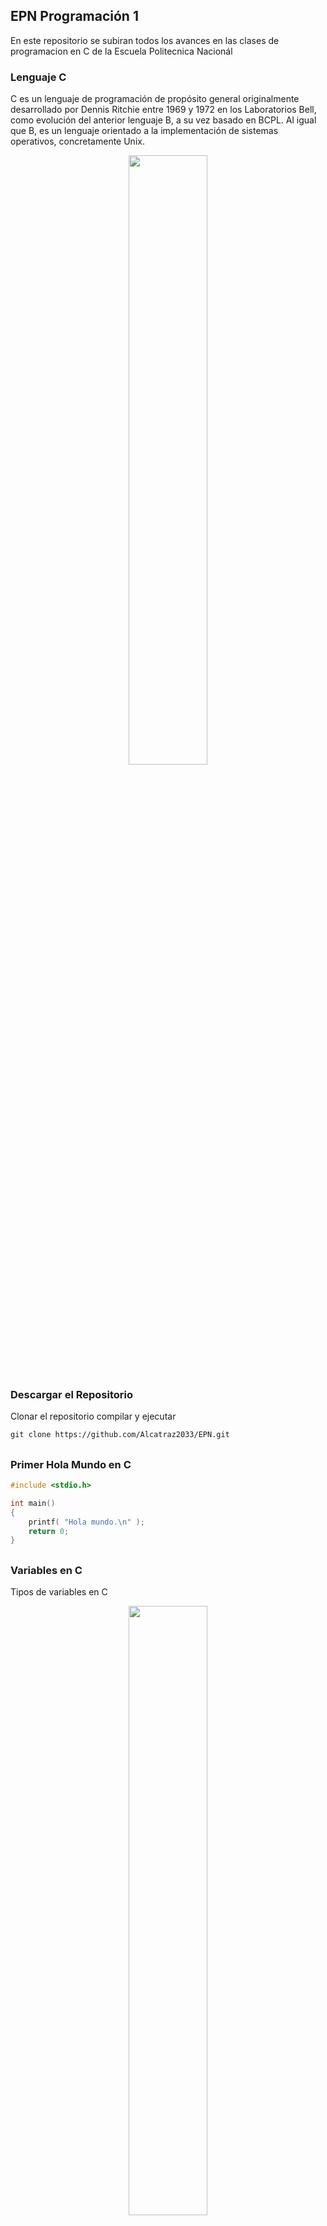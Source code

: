 ## EPN Programación 1
En este repositorio se subiran todos los avances en las clases de programacion en C de la Escuela Politecnica Nacionál
### Lenguaje C
C es un lenguaje de programación de propósito general originalmente desarrollado por Dennis Ritchie entre 1969 y 1972 en los Laboratorios Bell, ​ como evolución del anterior lenguaje B, a su vez basado en BCPL. Al igual que B, es un lenguaje orientado a la implementación de sistemas operativos, concretamente Unix.

<p align="center">
	<img src="https://1.bp.blogspot.com/-UOu5GaPTI-Y/XApkqZKZhfI/AAAAAAAAA2c/yWFr8sn9ubU4UcvfdN4z7GC51536oYKKwCLcBGAs/s1600/videotogif_2018.12.07_16.56.36.gif" width="50%" height="50%">
</p>

### Descargar el Repositorio
Clonar el repositorio compilar y ejecutar
```markdown
git clone https://github.com/Alcatraz2033/EPN.git
```

##
### Primer Hola Mundo en C
```C
#include <stdio.h>

int main()
{
    printf( "Hola mundo.\n" );
    return 0;
}
```

##
### Variables en C
Tipos de variables en C
<p align="center">
	<img src="https://static.wixstatic.com/media/ba6498_fcef6d52093c485887802a3da44c8331.jpg/v1/fill/w_597,h_452,al_c,q_80,usm_0.66_1.00_0.01,enc_auto/ba6498_fcef6d52093c485887802a3da44c8331.jpg" width="50%" height="50%">
</p>

##
### Librerias en C
La biblioteca estándar de C es una recopilación de archivos de cabecera y bibliotecas con rutinas, estandarizadas por un comité de la Organización Internacional para la Estandarización, que implementan operaciones comunes, tales como las de entrada y salida o el manejo de cadenas.
```bash
En este sitio web se detalla mas a profundidad con ejemplos sobre las librerias en C
https://www.include-poetry.com/Code/C++/Introduccion/Librerias/
```
##
### Funciones en c
Es el código que realiza las tareas para las que la función ha sido prevista.
La primera línea de la definición recibe el nombre de encabezamiento y el resto, un bloque encerrado entre llaves, es el cuerpo de la función.
La definición de una función se debe realizar en alguno de los ficheros que forman parte del programa.
La sintaxis habitual de una definición de función es la siguiente
```C
double calcula_media(double num1, double num2)
{
  double media;
  media = (num1 + num2)/2.;
  return media;
}
```
##
### Como escribir variables y funciones
Existen dos tipo de formas con las que podemos declarar variables y funciones en C, la primera es CAMEL CASE con la cual
escibimos todo junto y separado por mayusculas y la segunda SNAKE CASE donde escribimos separa por guines.
```C
char VariableNOmbre[] = "Alacatraz" //camel case
char variable_nombre[] = "Alcatraz" //snake case
```

##
### Bucles y condicionale en C
Los bucles son un segmento de programa que se ejecuta un numero determinano o indetrminado de veces y los condicionales verifican si una condicion se cumple para seguir con el programa.
<p align="center">
	<img src="https://i.ytimg.com/vi/MntaN79M0-M/maxresdefault.jpg" width="50%" height="50%">
</p>

##
### Matrices en C
Un array en C puede tener una, dos o más dimensiones. Por ejmplo, un array de dos dimensiones también denominado matriz, es interpretado como un array (umidimensional) de dimensión "f" (número de filas), donde cada componente es un array (unidimensional) de dimensión "c" (número de columnas).
<p align="center">
	<img src="https://parzibyte.me/blog/wp-content/uploads/2021/07/Programacion-en-C-Codificar-texto-con-matriz-de-25-letras.png" width="50%" height="50%">
</p>


##
### Como compilar en C
C es unlenguaje de porgramación comilado por lo que es necesario compilarlo para poder ejecutarlo.
```bash
gcc main.c -o main.exe
main.exe
```

##
### Comandos en Markdown
Markdown es un lenguaje de marcado ligero para crear texto formateado utilizando un editor de texto sin formato.
<p align="center">
	<img src="https://noesishosting.com/drive/platzi/markdown-orig.png" width="50%" height="50%">
</p>


##
### Subir un proyecto a Gihub
GitHub es una forja para alojar proyectos utilizando el sistema de control de versiones Git. Se utiliza principalmente para la creación de código fuente de programas de ordenador.
```bash
git init
git add .
git commit -m "first commit"
git remote add origin https://github.com/NOMBRE_USUARIO/NOMBRE_PROYECTO.git
git push -u origin master
```
##
### Comandos en bash
Comandos básicos de bash
<p align="center">
	<img src="https://pixelcoblog.com/wp-content/uploads/2008/01/linux-cheat-sheet.png" width="50%" height="50%">
</p>

##
### Pasar de C a C++
En C lo único que se busca es el procesamiento de unos datos de entrada para obtener unos de salida. En cambio en C++ primero se crean los objetos para luego solicitarles que hagan los métodos por sí solos. Es un tipo de lenguaje de programación de alto nivel.
<p align="center">
	<img src="https://media.bitdegree.org/storage/media/images/2020/05/c-vs-c-plus-plus.jpg" width="50%" height="50%">
	<img src="https://qph.cf2.quoracdn.net/main-qimg-849d1c2bd39d2a5250337619208c0677-lq" width="50%" height="50%">
</p>


##
### Deberes subidos a lo largo del bimestre
Carpetas con los deberes subidos  a lo largo del bimestre
<p align="center">
	<img src="https://i.imgur.com/O7JTGuH.png" width="50%" height="50%">
</p>

